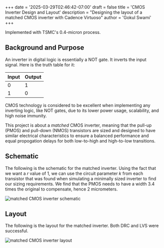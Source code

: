 +++
date = '2025-03-29T02:46:42-07:00'
draft = false
title = 'CMOS Inverter Design and Layout'
description = "Designing the layout of a matched CMOS inverter with Cadence Virtuoso" 
author = 'Gokul Swami'
+++

Implemented with TSMC's 0.4-micron process.

## Background and Purpose

An inverter in digital logic is essentially a NOT gate. It inverts the input signal. Here is the truth table for it:

| Input | Output |
| --- | --- |
| 0 | 1 |
| 1 | 0 |

CMOS technology is considered to be excellent when implementing any inverting logic, like NOT gates, due to its lower power usage, scalability, and high noise immunity.

This project is about a *matched* CMOS inverter, meaning that the pull-up (PMOS) and pull-down (NMOS) transistors are sized and designed to have similar electrical characteristics to ensure a balanced performance and equal propogation delays for both low-to-high and high-to-low transitions.

## Schematic

The following is the schematic for the matched inverter. Using the fact that we want a *r* value of 1, we can use the circuit parameter *k* from each transistor that was found when simulating a minimally sized inverter to find our sizing requirements. We find that the PMOS needs to have a width 3.4 times the original to compensate, hence 2 micrometers. 

![matched CMOS inverter schematic](/images/virtuoso/matched_inverter_schematic.png)

## Layout

The following is the layout for the matched inverter. Both DRC and LVS were successful.

![matched CMOS inverter layout](/images/virtuoso/matched_inverter_layout.png)